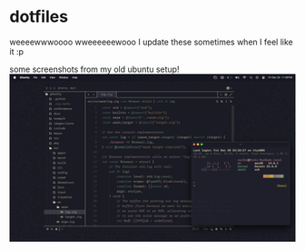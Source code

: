# dotfiles
 

weeeewwwoooo wweeeeeewooo I update these sometimes when I feel like it :p


some screenshots from my old ubuntu setup!
![Dotfiles](showcase.png)
